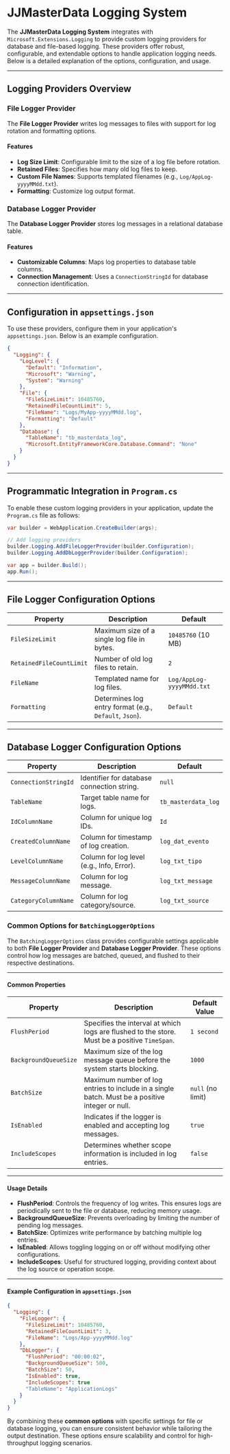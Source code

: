 # JJMasterData Logging System

The **JJMasterData Logging System** integrates with `Microsoft.Extensions.Logging` to provide custom logging providers for database and file-based logging. These providers offer robust, configurable, and extendable options to handle application logging needs. Below is a detailed explanation of the options, configuration, and usage.

---

## Logging Providers Overview

### File Logger Provider
The **File Logger Provider** writes log messages to files with support for log rotation and formatting options.

#### Features
- **Log Size Limit**: Configurable limit to the size of a log file before rotation.
- **Retained Files**: Specifies how many old log files to keep.
- **Custom File Names**: Supports templated filenames (e.g., `Log/AppLog-yyyyMMdd.txt`).
- **Formatting**: Customize log output format.

### Database Logger Provider
The **Database Logger Provider** stores log messages in a relational database table.

#### Features
- **Customizable Columns**: Maps log properties to database table columns.
- **Connection Management**: Uses a `ConnectionStringId` for database connection identification.

---

## Configuration in `appsettings.json`

To use these providers, configure them in your application's `appsettings.json`. Below is an example configuration.

```json
{
  "Logging": {
    "LogLevel": {
      "Default": "Information",
      "Microsoft": "Warning",
      "System": "Warning"
    },
    "File": {
      "FileSizeLimit": 10485760,
      "RetainedFileCountLimit": 5,
      "FileName": "Logs/MyApp-yyyyMMdd.log",
      "Formatting": "Default"
    },
    "Database": {
      "TableName": "tb_masterdata_log",
      "Microsoft.EntityFrameworkCore.Database.Command": "None"
    }
  }
}
```

---

## Programmatic Integration in `Program.cs`

To enable these custom logging providers in your application, update the `Program.cs` file as follows:

```csharp
var builder = WebApplication.CreateBuilder(args);

// Add logging providers
builder.Logging.AddFileLoggerProvider(builder.Configuration);
builder.Logging.AddDbLoggerProvider(builder.Configuration);

var app = builder.Build();
app.Run();
```

---

## File Logger Configuration Options

| Property                | Description                                                                                  | Default                  |
|-------------------------|----------------------------------------------------------------------------------------------|--------------------------|
| `FileSizeLimit`         | Maximum size of a single log file in bytes.                                                  | `10485760` (10 MB)       |
| `RetainedFileCountLimit`| Number of old log files to retain.                                                           | `2`                      |
| `FileName`              | Templated name for log files.                                                               | `Log/AppLog-yyyyMMdd.txt`|
| `Formatting`            | Determines log entry format (e.g., `Default`, `Json`).                                       | `Default`                |

---

## Database Logger Configuration Options

| Property              | Description                                   | Default               |
|-----------------------|-----------------------------------------------|-----------------------|
| `ConnectionStringId`  | Identifier for database connection string.    | `null`               |
| `TableName`           | Target table name for logs.                   | `tb_masterdata_log`  |
| `IdColumnName`        | Column for unique log IDs.                    | `Id`                |
| `CreatedColumnName`   | Column for timestamp of log creation.         | `log_dat_evento`     |
| `LevelColumnName`     | Column for log level (e.g., Info, Error).     | `log_txt_tipo`       |
| `MessageColumnName`   | Column for log message.                       | `log_txt_message`    |
| `CategoryColumnName`  | Column for log category/source.               | `log_txt_source`     |


### Common Options for `BatchingLoggerOptions`

The `BatchingLoggerOptions` class provides configurable settings applicable to both **File Logger Provider** and **Database Logger Provider**. These options control how log messages are batched, queued, and flushed to their respective destinations.

---

#### Common Properties

| **Property**           | **Description**                                                                                  | **Default Value**         |
|------------------------|--------------------------------------------------------------------------------------------------|---------------------------|
| `FlushPeriod`          | Specifies the interval at which logs are flushed to the store. Must be a positive `TimeSpan`.    | `1 second`                |
| `BackgroundQueueSize`  | Maximum size of the log message queue before the system starts blocking.                         | `1000`                    |
| `BatchSize`            | Maximum number of log entries to include in a single batch. Must be a positive integer or null.  | `null` (no limit)         |
| `IsEnabled`            | Indicates if the logger is enabled and accepting log messages.                                   | `true`                    |
| `IncludeScopes`        | Determines whether scope information is included in log entries.                                 | `false`                   |

---

#### Usage Details

- **FlushPeriod**: Controls the frequency of log writes. This ensures logs are periodically sent to the file or database, reducing memory usage.
- **BackgroundQueueSize**: Prevents overloading by limiting the number of pending log messages.
- **BatchSize**: Optimizes write performance by batching multiple log entries.
- **IsEnabled**: Allows toggling logging on or off without modifying other configurations.
- **IncludeScopes**: Useful for structured logging, providing context about the log source or operation scope.

---

#### Example Configuration in `appsettings.json`

```json
{
  "Logging": {
    "FileLogger": {
      "FileSizeLimit": 10485760,
      "RetainedFileCountLimit": 3,
      "FileName": "Logs/App-yyyyMMdd.log"
    },
    "DbLogger": {
      "FlushPeriod": "00:00:02",
      "BackgroundQueueSize": 500,
      "BatchSize": 50,
      "IsEnabled": true,
      "IncludeScopes": true
      "TableName": "ApplicationLogs"
    }
  }
}
```

By combining these **common options** with specific settings for file or database logging, you can ensure consistent behavior while tailoring the output destination. These options ensure scalability and control for high-throughput logging scenarios.